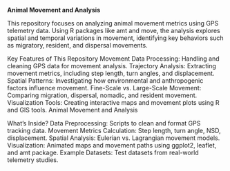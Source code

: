 **Animal Movement and Analysis**

This repository focuses on analyzing animal movement metrics using GPS telemetry data. Using R packages like amt and move, the analysis explores spatial and temporal variations in movement, identifying key behaviors such as migratory, resident, and dispersal movements.

Key Features of This Repository Movement Data Processing: Handling and cleaning GPS data for movement analysis. Trajectory Analysis: Extracting movement metrics, including step length, turn angles, and displacement. Spatial Patterns: Investigating how environmental and anthropogenic factors influence movement. Fine-Scale vs. Large-Scale Movement: Comparing migration, dispersal, nomadic, and resident movement. Visualization Tools: Creating interactive maps and movement plots using R and GIS tools.
Animal Movement and Analysis

What’s Inside? Data Preprocessing: Scripts to clean and format GPS tracking data. Movement Metrics Calculation: Step length, turn angle, NSD, displacement. Spatial Analysis: Eulerian vs. Lagrangian movement models. Visualization: Animated maps and movement paths using ggplot2, leaflet, and amt package. Example Datasets: Test datasets from real-world telemetry studies.
